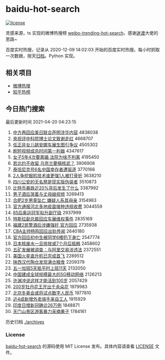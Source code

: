 # baidu-hot-search

[![license](https://img.shields.io/github/license/Arrackisarookie/baidu-hot-search)](https://github.com/Arrackisarookie/baidu-hot-search/blob/master/LICENSE)

灵感来源，ts 实现的微博热搜榜 [weibo-trending-hot-search](https://github.com/justjavac/weibo-trending-hot-search)，感谢[迷渡](https://github.com/justjavac)大佬的思路~

百度实时热搜，记录从 2020-12-09 14:02:03 开始的百度实时热搜。每小时抓取一次数据，按天[归档](./archives)。Python 实现。

## 相关项目
+ [微博热搜](https://github.com/Arrackisarookie/weibo-hot-search)
+ [知乎热榜](https://github.com/Arrackisarookie/zhihu-top-search)

## 今日热门搜索

<!-- Rank Begin -->

最后更新时间 2021-04-20 04:23:15

1. [中方再回应美日联合声明涉华内容](http://www.baidu.com/baidu?cl=3&tn=SE_baiduhomet8_jmjb7mjw&rsv_dl=fyb_top&fr=top1000&wd=%D6%D0%B7%BD%D4%D9%BB%D8%D3%A6%C3%C0%C8%D5%C1%AA%BA%CF%C9%F9%C3%F7%C9%E6%BB%AA%C4%DA%C8%DD) 4838038
1. [央视评中科院博士论文致谢走红](http://www.baidu.com/baidu?cl=3&tn=SE_baiduhomet8_jmjb7mjw&rsv_dl=fyb_top&fr=top1000&wd=%D1%EB%CA%D3%C6%C0%D6%D0%BF%C6%D4%BA%B2%A9%CA%BF%C2%DB%CE%C4%D6%C2%D0%BB%D7%DF%BA%EC) 4668707
1. [任正非女儿姚安娜车展生图引争议](http://www.baidu.com/baidu?cl=3&tn=SE_baiduhomet8_jmjb7mjw&rsv_dl=fyb_top&fr=top1000&wd=%C8%CE%D5%FD%B7%C7%C5%AE%B6%F9%D2%A6%B0%B2%C4%C8%B3%B5%D5%B9%C9%FA%CD%BC%D2%FD%D5%F9%D2%E9) 4505302
1. [刷短视频成杀时间第一利器](http://www.baidu.com/baidu?cl=3&tn=SE_baiduhomet8_jmjb7mjw&rsv_dl=fyb_top&fr=top1000&wd=%CB%A2%B6%CC%CA%D3%C6%B5%B3%C9%C9%B1%CA%B1%BC%E4%B5%DA%D2%BB%C0%FB%C6%F7) 4347617
1. [女子5年4次要离婚 法院为啥不判离](http://www.baidu.com/baidu?cl=3&tn=SE_baiduhomet8_jmjb7mjw&rsv_dl=fyb_top&fr=top1000&wd=%C5%AE%D7%D35%C4%EA4%B4%CE%D2%AA%C0%EB%BB%E9%20%B7%A8%D4%BA%CE%AA%C9%B6%B2%BB%C5%D0%C0%EB) 4195450
1. [若北约不收留 乌克兰要搞核武？](http://www.baidu.com/baidu?cl=3&tn=SE_baiduhomet8_jmjb7mjw&rsv_dl=fyb_top&fr=top1000&wd=%C8%F4%B1%B1%D4%BC%B2%BB%CA%D5%C1%F4%20%CE%DA%BF%CB%C0%BC%D2%AA%B8%E3%BA%CB%CE%E4%A3%BF) 3906908
1. [泰坦尼克号6名中国幸存者遭驱逐](http://www.baidu.com/baidu?cl=3&tn=SE_baiduhomet8_jmjb7mjw&rsv_dl=fyb_top&fr=top1000&wd=%CC%A9%CC%B9%C4%E1%BF%CB%BA%C56%C3%FB%D6%D0%B9%FA%D0%D2%B4%E6%D5%DF%D4%E2%C7%FD%D6%F0) 3770166
1. [2人争挖掘机技术谁更强1人被打骨折](http://www.baidu.com/baidu?cl=3&tn=SE_baiduhomet8_jmjb7mjw&rsv_dl=fyb_top&fr=top1000&wd=2%C8%CB%D5%F9%CD%DA%BE%F2%BB%FA%BC%BC%CA%F5%CB%AD%B8%FC%C7%BF1%C8%CB%B1%BB%B4%F2%B9%C7%D5%DB) 3638210
1. [四川公安的无名祭是现实版伪装者](http://www.baidu.com/baidu?cl=3&tn=SE_baiduhomet8_jmjb7mjw&rsv_dl=fyb_top&fr=top1000&wd=%CB%C4%B4%A8%B9%AB%B0%B2%B5%C4%CE%DE%C3%FB%BC%C0%CA%C7%CF%D6%CA%B5%B0%E6%CE%B1%D7%B0%D5%DF) 3510873
1. [比特币暴跌近20%背后发生了什么](http://www.baidu.com/baidu?cl=3&tn=SE_baiduhomet8_jmjb7mjw&rsv_dl=fyb_top&fr=top1000&wd=%B1%C8%CC%D8%B1%D2%B1%A9%B5%F8%BD%FC20%25%B1%B3%BA%F3%B7%A2%C9%FA%C1%CB%CA%B2%C3%B4) 3387992
1. [男子酒后哭着与丈母娘视频](http://www.baidu.com/baidu?cl=3&tn=SE_baiduhomet8_jmjb7mjw&rsv_dl=fyb_top&fr=top1000&wd=%C4%D0%D7%D3%BE%C6%BA%F3%BF%DE%D7%C5%D3%EB%D5%C9%C4%B8%C4%EF%CA%D3%C6%B5) 3269413
1. [合肥2岁男童坠亡 嫌疑人系其母亲](http://www.baidu.com/baidu?cl=3&tn=SE_baiduhomet8_jmjb7mjw&rsv_dl=fyb_top&fr=top1000&wd=%BA%CF%B7%CA2%CB%EA%C4%D0%CD%AF%D7%B9%CD%F6%20%CF%D3%D2%C9%C8%CB%CF%B5%C6%E4%C4%B8%C7%D7) 3154983
1. [官方通报河北多地疫苗接种违规收费](http://www.baidu.com/baidu?cl=3&tn=SE_baiduhomet8_jmjb7mjw&rsv_dl=fyb_top&fr=top1000&wd=%B9%D9%B7%BD%CD%A8%B1%A8%BA%D3%B1%B1%B6%E0%B5%D8%D2%DF%C3%E7%BD%D3%D6%D6%CE%A5%B9%E6%CA%D5%B7%D1) 3044559
1. [85后奥运冠军拟升副厅级](http://www.baidu.com/baidu?cl=3&tn=SE_baiduhomet8_jmjb7mjw&rsv_dl=fyb_top&fr=top1000&wd=85%BA%F3%B0%C2%D4%CB%B9%DA%BE%FC%C4%E2%C9%FD%B8%B1%CC%FC%BC%B6) 2937999
1. [特斯拉副总裁回应车展维权事件](http://www.baidu.com/baidu?cl=3&tn=SE_baiduhomet8_jmjb7mjw&rsv_dl=fyb_top&fr=top1000&wd=%CC%D8%CB%B9%C0%AD%B8%B1%D7%DC%B2%C3%BB%D8%D3%A6%B3%B5%D5%B9%CE%AC%C8%A8%CA%C2%BC%FE) 2835169
1. [福建2民警酒后涉嫌强奸 官方回应](http://www.baidu.com/baidu?cl=3&tn=SE_baiduhomet8_jmjb7mjw&rsv_dl=fyb_top&fr=top1000&wd=%B8%A3%BD%A82%C3%F1%BE%AF%BE%C6%BA%F3%C9%E6%CF%D3%C7%BF%BC%E9%20%B9%D9%B7%BD%BB%D8%D3%A6) 2735938
1. [CBA主帅杨鸣回应出轨传闻](http://www.baidu.com/baidu?cl=3&tn=SE_baiduhomet8_jmjb7mjw&rsv_dl=fyb_top&fr=top1000&wd=CBA%D6%F7%CB%A7%D1%EE%C3%F9%BB%D8%D3%A6%B3%F6%B9%EC%B4%AB%CE%C5) 2640180
1. [官方回应初中生被同学6楼扔下身亡](http://www.baidu.com/baidu?cl=3&tn=SE_baiduhomet8_jmjb7mjw&rsv_dl=fyb_top&fr=top1000&wd=%B9%D9%B7%BD%BB%D8%D3%A6%B3%F5%D6%D0%C9%FA%B1%BB%CD%AC%D1%A76%C2%A5%C8%D3%CF%C2%C9%ED%CD%F6) 2547774
1. [日本核废水一旦排放或7个月后抵韩](http://www.baidu.com/baidu?cl=3&tn=SE_baiduhomet8_jmjb7mjw&rsv_dl=fyb_top&fr=top1000&wd=%C8%D5%B1%BE%BA%CB%B7%CF%CB%AE%D2%BB%B5%A9%C5%C5%B7%C5%BB%F27%B8%F6%D4%C2%BA%F3%B5%D6%BA%AB) 2458602
1. [五矿发展被调查：与阿里交易涉违法](http://www.baidu.com/baidu?cl=3&tn=SE_baiduhomet8_jmjb7mjw&rsv_dl=fyb_top&fr=top1000&wd=%CE%E5%BF%F3%B7%A2%D5%B9%B1%BB%B5%F7%B2%E9%A3%BA%D3%EB%B0%A2%C0%EF%BD%BB%D2%D7%C9%E6%CE%A5%B7%A8) 2372551
1. [美国火星直升机已完成首飞](http://www.baidu.com/baidu?cl=3&tn=SE_baiduhomet8_jmjb7mjw&rsv_dl=fyb_top&fr=top1000&wd=%C3%C0%B9%FA%BB%F0%D0%C7%D6%B1%C9%FD%BB%FA%D2%D1%CD%EA%B3%C9%CA%D7%B7%C9) 2289512
1. [陕西汉代陶仓发现满仓粮食](http://www.baidu.com/baidu?cl=3&tn=SE_baiduhomet8_jmjb7mjw&rsv_dl=fyb_top&fr=top1000&wd=%C9%C2%CE%F7%BA%BA%B4%FA%CC%D5%B2%D6%B7%A2%CF%D6%C2%FA%B2%D6%C1%B8%CA%B3) 2209379
1. [五一加班5天抵平时上班11天](http://www.baidu.com/baidu?cl=3&tn=SE_baiduhomet8_jmjb7mjw&rsv_dl=fyb_top&fr=top1000&wd=%CE%E5%D2%BB%BC%D3%B0%E05%CC%EC%B5%D6%C6%BD%CA%B1%C9%CF%B0%E011%CC%EC) 2132050
1. [中国建成全球规模最大的5G移动网络](http://www.baidu.com/baidu?cl=3&tn=SE_baiduhomet8_jmjb7mjw&rsv_dl=fyb_top&fr=top1000&wd=%D6%D0%B9%FA%BD%A8%B3%C9%C8%AB%C7%F2%B9%E6%C4%A3%D7%EE%B4%F3%B5%C45G%D2%C6%B6%AF%CD%F8%C2%E7) 2126213
1. [许渊冲说这样才能活到100岁](http://www.baidu.com/baidu?cl=3&tn=SE_baiduhomet8_jmjb7mjw&rsv_dl=fyb_top&fr=top1000&wd=%D0%ED%D4%A8%B3%E5%CB%B5%D5%E2%D1%F9%B2%C5%C4%DC%BB%EE%B5%BD100%CB%EA) 2057429
1. [200岁牡丹花王开出千余朵花](http://www.baidu.com/baidu?cl=3&tn=SE_baiduhomet8_jmjb7mjw&rsv_dl=fyb_top&fr=top1000&wd=200%CB%EA%C4%B5%B5%A4%BB%A8%CD%F5%BF%AA%B3%F6%C7%A7%D3%E0%B6%E4%BB%A8) 1979983
1. [北京冬奥会或将试点数字人民币](http://www.baidu.com/baidu?cl=3&tn=SE_baiduhomet8_jmjb7mjw&rsv_dl=fyb_top&fr=top1000&wd=%B1%B1%BE%A9%B6%AC%B0%C2%BB%E1%BB%F2%BD%AB%CA%D4%B5%E3%CA%FD%D7%D6%C8%CB%C3%F1%B1%D2) 1977810
1. [近4成新增外卖骑手来自工人](http://www.baidu.com/baidu?cl=3&tn=SE_baiduhomet8_jmjb7mjw&rsv_dl=fyb_top&fr=top1000&wd=%BD%FC4%B3%C9%D0%C2%D4%F6%CD%E2%C2%F4%C6%EF%CA%D6%C0%B4%D7%D4%B9%A4%C8%CB) 1915929
1. [印度日增新冠确诊26万例](http://www.baidu.com/baidu?cl=3&tn=SE_baiduhomet8_jmjb7mjw&rsv_dl=fyb_top&fr=top1000&wd=%D3%A1%B6%C8%C8%D5%D4%F6%D0%C2%B9%DA%C8%B7%D5%EF26%CD%F2%C0%FD) 1848871
1. [天门山景区游客暴力采摘果子](http://www.baidu.com/baidu?cl=3&tn=SE_baiduhomet8_jmjb7mjw&rsv_dl=fyb_top&fr=top1000&wd=%CC%EC%C3%C5%C9%BD%BE%B0%C7%F8%D3%CE%BF%CD%B1%A9%C1%A6%B2%C9%D5%AA%B9%FB%D7%D3) 1784161
<!-- Rank End -->

历史归档 [./archives](./archives)

### License

[baidu-hot-search](https://github.com/Arrackisarookie/baidu-hot-search) 的源码使用 MIT License 发布。具体内容请查看 [LICENSE](./LICENSE) 文件。
